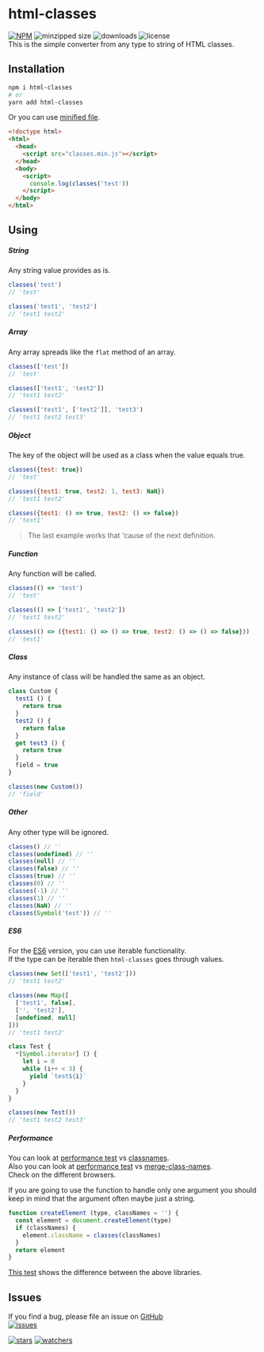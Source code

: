 # html-classes
[![NPM](https://img.shields.io/npm/v/html-classes.svg)](https://www.npmjs.com/package/html-classes)
![minzipped size](https://img.shields.io/bundlephobia/minzip/html-classes)
![downloads](https://img.shields.io/npm/dm/html-classes.svg)
![license](https://img.shields.io/npm/l/html-classes)  
This is the simple converter from any type to string of HTML classes.
## Installation
```bash
npm i html-classes
# or
yarn add html-classes
```
Or you can use [minified file](https://github.com/d8corp/html-classes/blob/master/lib/classes.min.js).
```html
<!doctype html>
<html>
  <head>
    <script src="classes.min.js"></script>
  </head>
  <body>
    <script>
      console.log(classes('test'))
    </script>
  </body>
</html>
```
## Using
##### String
Any string value provides as is.
```javascript
classes('test')
// 'test'

classes('test1', 'test2')
// 'test1 test2'
```
##### Array
Any array spreads like the `flat` method of an array.
```javascript
classes(['test'])
// 'test'

classes(['test1', 'test2'])
// 'test1 test2'

classes(['test1', ['test2']], 'test3')
// 'test1 test2 test3'
```
##### Object
The key of the object will be used as a class when the value equals true.
```javascript
classes({test: true})
// 'test'

classes({test1: true, test2: 1, test3: NaN})
// 'test1 test2'

classes({test1: () => true, test2: () => false})
// 'test1'
```
> The last example works that 'cause of the next definition.
##### Function
Any function will be called.
```javascript
classes(() => 'test')
// 'test'

classes(() => ['test1', 'test2'])
// 'test1 test2'

classes(() => ({test1: () => () => true, test2: () => () => false}))
// 'test1'
```
##### Class
Any instance of class will be handled the same as an object.
```javascript
class Custom {
  test1 () {
    return true
  }
  test2 () {
    return false
  }
  get test3 () {
    return true
  }
  field = true
}

classes(new Custom())
// 'field'
```
##### Other
Any other type will be ignored.
```javascript
classes() // ''
classes(undefined) // ''
classes(null) // ''
classes(false) // ''
classes(true) // ''
classes(0) // ''
classes(-1) // ''
classes(1) // ''
classes(NaN) // ''
classes(Symbol('test')) // ''
```
##### ES6
For the [ES6](https://github.com/d8corp/html-classes/blob/master/lib/es6.js) version, you can use iterable functionality.   
If the type can be iterable then `html-classes` goes through values.
```javascript
classes(new Set(['test1', 'test2']))
// 'test1 test2'

classes(new Map([
  ['test1', false],
  ['', 'test2'],
  [undefined, null]
]))
// 'test1 test2'

class Test {
  *[Symbol.iterator] () {
    let i = 0
    while (i++ < 3) {
      yield `test${i}`
    }
  }
}

classes(new Test())
// 'test1 test2 test3'
```
##### Performance  
You can look at [performance test](https://jsperf.com/classnames-vs-htmlclasses) vs [classnames](https://www.npmjs.com/package/classnames).  
Also you can look at [performance test](https://jsperf.com/classnames-vs-html-classes-vs-merge-class-names) vs [merge-class-names](https://www.npmjs.com/package/merge-class-names).  
Check on the different browsers.  

If you are going to use the function to handle only one argument you should keep in mind that the argument often maybe just a string.
```javascript
function createElement (type, classNames = '') {
  const element = document.createElement(type)
  if (classNames) {
    element.className = classes(classNames)
  }
  return element
}
```
[This test](https://jsperf.com/classnames-vs-html-classes-vs-merge-class-names-test1) shows the difference between the above libraries.
## Issues
If you find a bug, please file an issue on [GitHub](https://github.com/d8corp/html-classes/issues)  
[![issues](https://img.shields.io/github/issues-raw/d8corp/html-classes)](https://github.com/d8corp/html-classes/issues)  
 
[![stars](https://img.shields.io/github/stars/d8corp/html-classes?style=social)](https://github.com/d8corp/html-classes)
[![watchers](https://img.shields.io/github/watchers/d8corp/html-classes?style=social)](https://github.com/d8corp/html-classes)
